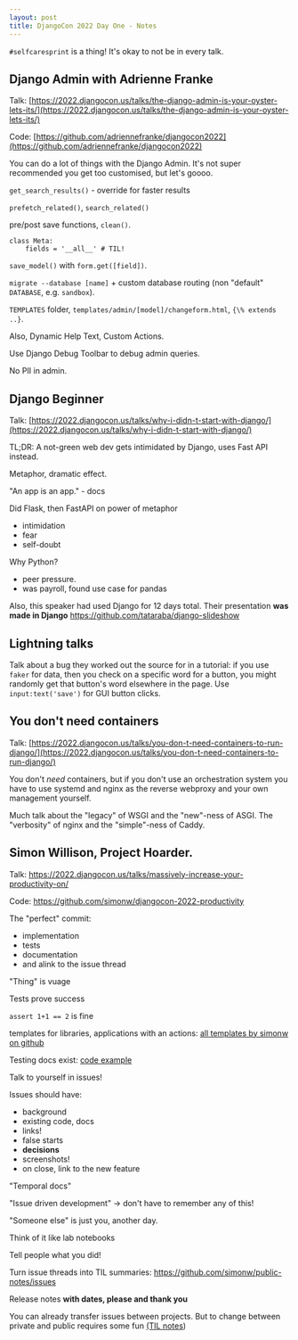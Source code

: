 ```yaml
---
layout: post
title: DjangoCon 2022 Day One - Notes
---
```


`#selfcaresprint` is a thing! It's okay to not be in every talk. 

## Django Admin with Adrienne Franke

Talk: [https://2022.djangocon.us/talks/the-django-admin-is-your-oyster-lets-its/](https://2022.djangocon.us/talks/the-django-admin-is-your-oyster-lets-its/)

Code: [https://github.com/adriennefranke/djangocon2022](https://github.com/adriennefranke/djangocon2022)



You can do a lot of things with the Django Admin. It's not super recommended you get too customised, but let's goooo.


`get_search_results()` - override for faster results

`prefetch_related()`, `search_related()`

pre/post save functions, `clean()`. 

```
class Meta: 
	fields = '__all__' # TIL!
```

`save_model()` with `form.get([field])`. 

`migrate --database [name]` + custom database routing (non "default" `DATABASE`, e.g. `sandbox`). 

`TEMPLATES` folder, `templates/admin/[model]/changeform.html`, `{\% extends ..}`. 

Also, Dynamic Help Text, Custom Actions. 

Use Django Debug Toolbar to debug admin queries. 

No PII in admin. 

## Django Beginner

Talk: [https://2022.djangocon.us/talks/why-i-didn-t-start-with-django/](https://2022.djangocon.us/talks/why-i-didn-t-start-with-django/)

TL;DR: A not-green web dev gets intimidated by Django, uses Fast API instead. 

Metaphor, dramatic effect. 

"An app is an app." - docs

Did Flask, then FastAPI on power of metaphor

- intimidation
- fear
- self-doubt

Why Python?

 - peer pressure. 
 - was payroll, found use case for pandas


Also, this speaker had used Django for 12 days total. Their presentation **was made in Django** https://github.com/tataraba/django-slideshow 

## Lightning talks

Talk about a bug they worked out the source for in a tutorial: if you use `faker` for data, then you check on a specific word for a button, you might randomly get that button's word elsewhere in the page. Use `input:text('save')` for GUI button clicks. 

## You don't need containers

Talk: [https://2022.djangocon.us/talks/you-don-t-need-containers-to-run-django/](https://2022.djangocon.us/talks/you-don-t-need-containers-to-run-django/)

You don't *need* containers, but if you don't use an orchestration system you have to use systemd and nginx as the reverse webproxy and your own management yourself. 

Much talk about the "legacy" of WSGI and the "new"-ness of ASGI. The "verbosity" of nginx and the "simple"-ness of Caddy. 

## Simon Willison, Project Hoarder. 


Talk: https://2022.djangocon.us/talks/massively-increase-your-productivity-on/

Code: https://github.com/simonw/djangocon-2022-productivity

The "perfect" commit: 

* implementation
* tests
* documentation
* and alink to the issue thread

"Thing" is vuage

Tests prove success

`assert 1+1 == 2` is fine

templates for libraries, applications with an actions: [all templates by simonw on github](https://github.com/simonw?tab=repositories&q=&type=template&language=&sort=)

Testing docs exist: [code example](https://github.com/simonw/datasette/blob/main/tests/test_docs.py#L44)

Talk to yourself in issues!

Issues should have: 

* background
* existing code, docs
* links!
* false starts
* **decisions**
* screenshots!
* on close, link to the new feature

"Temporal docs"

"Issue driven development" -> don't have to remember any of this!

"Someone else" is just you, another day. 

Think of it like lab notebooks

Tell people what you did!

Turn issue threads into TIL summaries: https://github.com/simonw/public-notes/issues 

Release notes **with dates, please and thank you**

You can already transfer issues between projects. But to change between private and public requires some fun [(TIL notes](https://til.simonwillison.net/github/transfer-issue-private-to-public))


